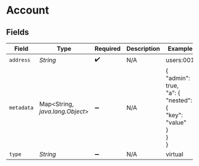# Account


## Fields

| Field                                                    | Type                                                     | Required                                                 | Description                                              | Example                                                  |
| -------------------------------------------------------- | -------------------------------------------------------- | -------------------------------------------------------- | -------------------------------------------------------- | -------------------------------------------------------- |
| `address`                                                | *String*                                                 | :heavy_check_mark:                                       | N/A                                                      | users:001                                                |
| `metadata`                                               | Map<String, *java.lang.Object*>                          | :heavy_minus_sign:                                       | N/A                                                      | {<br/>"admin": true,<br/>"a": {<br/>"nested": {<br/>"key": "value"<br/>}<br/>}<br/>} |
| `type`                                                   | *String*                                                 | :heavy_minus_sign:                                       | N/A                                                      | virtual                                                  |